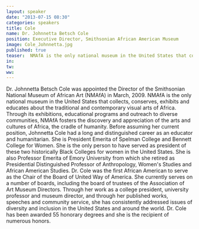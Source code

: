 ```yaml
---
layout: speaker
date: "2013-07-15 08:30"
categories: speakers
title: Cole
name: Dr. Johnnetta Betsch Cole
position: Executive Director, Smithsonian African American Museum
image: Cole_Johnnetta.jpg
published: true
teaser:  NMAfA is the only national museum in the United States that collects, conserves, exhibits and educates about the traditional and contemporary visual arts of Africa. Through its exhibitions, educational programs and outreach to diverse communities, NMAfA fosters the discovery and appreciation of the arts and cultures of Africa, the cradle of humanity. Before assuming her current position, Johnnetta Cole had a long and distinguished career as an educator and humanitarian. She is President Emerita of Spelman College and Bennett College for Women. She is the only person to have served as president of these two historically Black Colleges for women in the United States. She is also Professor Emerita of Emory University from which she retired as Presidential Distinguished Professor of Anthropology, Women's Studies and African American Studies. Dr. Cole was the first African American to serve as the Chair of the Board of United Way of America. She currently serves on a number of boards, including the board of trustees of the Association of Art Museum Directors. Through her work as a college president, university professor and museum director, and through her published works, speeches and community service, she has consistently addressed issues of diversity and inclusion in the United States and around the world. Dr. Cole has been awarded 55 honorary degrees and she is the recipient  of numerous honors.
in:
tw:
ww: 
---
```

Dr. Johnnetta Betsch Cole was appointed the Director of the Smithsonian National Museum of African Art (NMAfA) in March, 2009. NMAfA is the only national museum in the United States that collects, conserves, exhibits and educates about the traditional and contemporary visual arts of Africa. Through its exhibitions, educational programs and outreach to diverse communities, NMAfA fosters the discovery and appreciation of the arts and cultures of Africa, the cradle of humanity. Before assuming her current position, Johnnetta Cole had a long and distinguished career as an educator and humanitarian. She is President Emerita of Spelman College and Bennett College for Women. She is the only person to have served as president of these two historically Black Colleges for women in the United States. She is also Professor Emerita of Emory University from which she retired as Presidential Distinguished Professor of Anthropology, Women's Studies and African American Studies. Dr. Cole was the first African American to serve as the Chair of the Board of United Way of America. She currently serves on a number of boards, including the board of trustees of the Association of Art Museum Directors. Through her work as a college president, university professor and museum director, and through her published works, speeches and community service, she has consistently addressed issues of diversity and inclusion in the United States and around the world. Dr. Cole has been awarded 55 honorary degrees and she is the recipient  of numerous honors.